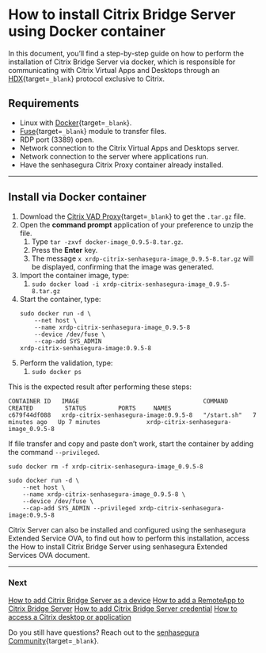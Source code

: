 # How to install Citrix Bridge Server using Docker container

In this document, you’ll find a step-by-step guide on how to perform the installation of Citrix Bridge Server via docker, which is responsible for communicating with Citrix Virtual Apps and Desktops through an [HDX](https://www.citrix.com/pt-br){target=`_blank`} protocol exclusive to Citrix.

## Requirements

* Linux with [Docker](https://docs.docker.com/engine/install/){target=`_blank`}.
* [Fuse](https://www.kernel.org/doc/html/latest/filesystems/fuse.html){target=`_blank`} module to transfer files.
* RDP port (3389) open.
* Network connection to the Citrix Virtual Apps and Desktops server.
* Network connection to the server where applications run.
* Have the senhasegura Citrix Proxy container already installed.

---
## Install via Docker container

1. Download the [Citrix VAD Proxy](https://d.senhasegura.io/senhasegura-citrix-receiver-bridge){target=`_blank`} to get the `.tar.gz` file.
2. Open the **command prompt** application of your preference to unzip the file.
    1. Type `tar -zxvf docker-image_0.9.5-8.tar.gz`.
    2. Press the **Enter** key.
    3. The message `x xrdp-citrix-senhasegura-image_0.9.5-8.tar.gz` will be displayed, confirming that the image was generated.
3. Import the container image, type:
    1. `sudo docker load -i xrdp-citrix-senhasegura-image_0.9.5-8.tar.gz`
4. Start the container, type:
    ```
    sudo docker run -d \
        --net host \
        --name xrdp-citrix-senhasegura-image_0.9.5-8 
        --device /dev/fuse \
        --cap-add SYS_ADMIN
    xrdp-citrix-senhasegura-image:0.9.5-8
    ```
5. Perform the validation, type:
    1. `sudo docker ps`

This is the expected result after performing these steps:

```
CONTAINER ID   IMAGE                                   COMMAND       CREATED         STATUS         PORTS     NAMES
c679f44df088   xrdp-citrix-senhasegura-image:0.9.5-8   "/start.sh"   7 minutes ago   Up 7 minutes             xrdp-citrix-senhasegura-image_0.9.5-8
```

If file transfer and copy and paste don’t work, start the container by adding the command `--privileged`.

```
sudo docker rm -f xrdp-citrix-senhasegura-image_0.9.5-8

sudo docker run -d \
    --net host \
    --name xrdp-citrix-senhasegura-image_0.9.5-8 \
    --device /dev/fuse \
    --cap-add SYS_ADMIN --privileged xrdp-citrix-senhasegura-image:0.9.5-8
```

Citrix Server can also be installed and configured using the senhasegura Extended Service OVA, to find out how to perform this installation, access the How to install Citrix Bridge Server using senhasegura Extended Services OVA document.

---
### Next
[How to add Citrix Bridge Server as a device](/v3-33/docs/pam-session-how-to-add-citrix-bridge-server-as-a-device)
[How to add a RemoteApp to Citrix Bridge Server](/v3-33/docs/pam-session-how-to-add-a-remoteapp-to-citrix-bridge-server)
[How to add Citrix Bridge Server credential](/v3-33/docs/pam-session-how-to-add-citrix-bridge-server-credential)
[How to access a Citrix desktop or application](/v3-33/docs/pam-session-how-to-access-a-citrix-desktop-or-application)

Do you still have questions? Reach out to the [senhasegura Community](https://community.senhasegura.io/){target=`_blank`}.